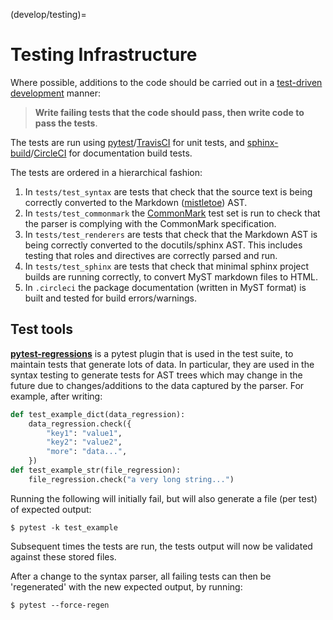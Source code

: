 (develop/testing)=

# Testing Infrastructure

Where possible, additions to the code should be carried out in a
[test-driven development](https://en.wikipedia.org/wiki/Test-driven_development)
manner:

> **Write failing tests that the code should pass, then write code to pass the tests**.

The tests are run using [pytest](https://docs.pytest.org)/[TravisCI](https://travis-ci.org) for unit tests, and [sphinx-build](https://www.sphinx-doc.org/en/master/man/sphinx-build.html)/[CircleCI](https://circleci.com) for documentation build tests.

The tests are ordered in a hierarchical fashion:

1. In `tests/test_syntax` are tests that check that the source text is being correctly converted to the Markdown ([mistletoe](https://github.com/miyuchina/mistletoe)) AST.
2. In `tests/test_commonmark` the [CommonMark](https://github.com/commonmark/CommonMark.git) test set is run to check that the parser is complying with the CommonMark specification.
3. In `tests/test_renderers` are tests that check that the Markdown AST is being correctly converted to the docutils/sphinx AST. This includes testing that roles and directives are correctly parsed and run.
4. In `tests/test_sphinx` are tests that check that minimal sphinx project builds are running correctly, to convert MyST markdown files to HTML.
5. In `.circleci` the package documentation (written in MyST format) is built and tested for build errors/warnings.

## Test tools

[**pytest-regressions**](https://pytest-regressions.readthedocs.io) is a pytest plugin
that is used in the test suite, to maintain tests that generate lots of data.
In particular, they are used in the syntax testing to generate tests for AST trees
which may change in the future due to changes/additions to the data captured by the parser.
For example, after writing:

```python
def test_example_dict(data_regression):
    data_regression.check({
        "key1": "value1",
        "key2": "value2",
        "more": "data...",
    })
def test_example_str(file_regression):
    file_regression.check("a very long string...")
```

Running the following will initially fail,
but will also generate a file (per test) of expected output:

```console
$ pytest -k test_example
```

Subsequent times the tests are run, the tests output will now be validated against these stored files.

After a change to the syntax parser, all failing tests can then be 'regenerated' with the new
expected output, by running:

```console
$ pytest --force-regen
```
